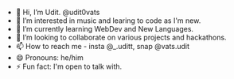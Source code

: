 - 👋 Hi, I’m Udit. @udit0vats
- 👀 I’m interested in music and learing to code as I'm new.
- 🌱 I’m currently learning WebDev and New Languages.
- 💞️ I’m looking to collaborate on various projects and hackathons.
- 📫 How to reach me - insta @_.uditt, snap @vats.udit
- 😄 Pronouns: he/him
- ⚡ Fun fact: I'm open to talk with.

<!---
udit0vats/udit0vats is a ✨ special ✨ repository because its `README.md` (this file) appears on your GitHub profile.
You can click the Preview link to take a look at your changes.
--->
